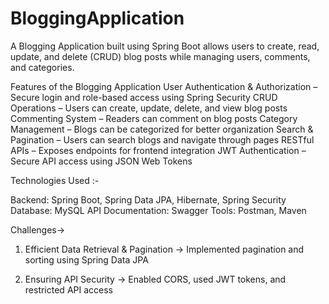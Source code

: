 # BloggingApplication

A Blogging Application built using Spring Boot allows users to create, read, update, and delete (CRUD) blog posts while managing users, comments, and categories.

Features of the Blogging Application
 User Authentication & Authorization – Secure login and role-based access using Spring Security
 CRUD Operations – Users can create, update, delete, and view blog posts
 Commenting System – Readers can comment on blog posts
 Category Management – Blogs can be categorized for better organization
 Search & Pagination – Users can search blogs and navigate through pages
 RESTful APIs – Exposes endpoints for frontend integration
 JWT Authentication – Secure API access using JSON Web Tokens


Technologies Used :-

Backend: Spring Boot, Spring Data JPA, Hibernate, Spring Security
Database: MySQL 
API Documentation: Swagger
Tools: Postman,  Maven


Challenges->

1) Efficient Data Retrieval & Pagination
->   Implemented pagination and sorting using Spring Data JPA

 2) Ensuring API Security
->  Enabled CORS, used JWT tokens, and restricted API access
